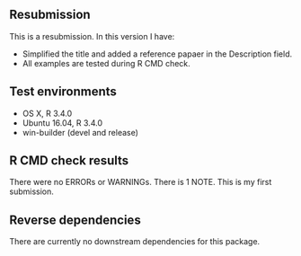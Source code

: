 ## Resubmission
This is a resubmission. In this version I have:

* Simplified the title and added a reference papaer in the Description field.
* All examples are tested during R CMD check.

## Test environments
* OS X, R 3.4.0
* Ubuntu 16.04, R 3.4.0
* win-builder (devel and release)

## R CMD check results

There were no ERRORs or WARNINGs.
There is 1 NOTE.
This is my first submission.

## Reverse dependencies

There are currently no downstream dependencies for this package.
